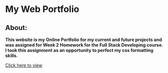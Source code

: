 # My Web Portfolio

## About:

**This website is my Online Portfolio for my current and future projects and was assigned for Week 2 Homework for the Full Stack Developing course. I took this assignment as an opportunity to perfect my css formatting skills.**

[Click here to view](https://oalhadheri.github.io/My_Portfolio/)
